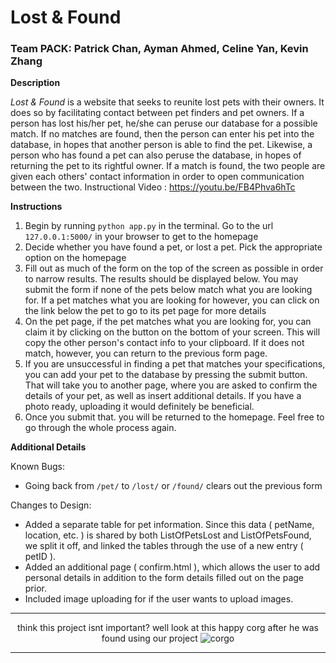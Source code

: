 # Lost & Found

### Team **PACK**: **P**atrick Chan, **A**yman Ahmed, **C**eline Yan, **K**evin Zhang

**Description**

*Lost & Found* is a website that seeks to reunite lost pets with their owners. It does so by facilitating contact between pet finders and pet owners. If a person has lost his/her pet, he/she can peruse our database for a possible match. If no matches are found, then the person can enter his pet into the database, in hopes that another person is able to find the pet. Likewise, a person who has found a pet can also peruse the database, in hopes of returning the pet to its rightful owner. If a match is found, the two people are given each others' contact information in order to open communication between the two.
Instructional Video : https://youtu.be/FB4Phva6hTc

**Instructions**

1. Begin by running `python app.py` in the terminal. Go to the url `127.0.0.1:5000/` in your browser to get to the homepage
2. Decide whether you have found a pet, or lost a pet. Pick the appropriate option on the homepage
3. Fill out as much of the form on the top of the screen as possible in order to narrow results. The results should be displayed below. You may submit the form if none of the pets below match what you are looking for. If a pet matches what you are looking for however, you can click on the link below the pet to go to its pet page for more details
4. On the pet page, if the pet matches what you are looking for, you can claim it by clicking on the button on the bottom of your screen. This will copy the other person's contact info to your clipboard. If it does not match, however, you can return to the previous form page.
5. If you are unsuccessful in finding a pet that matches your specifications, you can add your pet to the database by pressing the submit button. That will take you to another page, where you are asked to confirm the details of your pet, as well as insert additional details. If you have a photo ready, uploading it would definitely be beneficial.
6. Once you submit that. you will be returned to the homepage. Feel free to go through the whole process again. 

**Additional Details**

Known Bugs:

- Going back from ```/pet/``` to ```/lost/``` or ```/found/``` clears out the previous form

Changes to Design:

- Added a separate table for pet information. Since this data ( petName, location, etc. ) is shared by both ListOfPetsLost and ListOfPetsFound, we split it off, and linked the tables through the use of a new entry ( petID ).
- Added an additional page ( confirm.html ), which allows the user to add personal details in addition to the form details filled out on the page prior. 
- Included image uploading for if the user wants to upload images.

<hr>

<div style="text-align: center">
think this project isnt important? well look at this happy corg after he was found using our project

<img src="https://s3.amazonaws.com/cms-uploads.adoptapet.com/e/4/d/5.png" alt="corgo" />
</div>

<hr>

